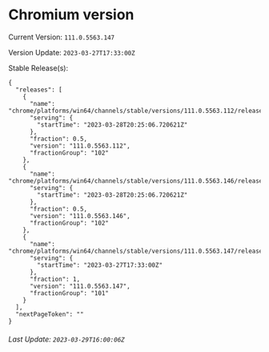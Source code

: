 # Chromium version

Current Version: `111.0.5563.147`

Version Update: `2023-03-27T17:33:00Z`

Stable Release(s):
```
{
  "releases": [
    {
      "name": "chrome/platforms/win64/channels/stable/versions/111.0.5563.112/releases/1680035106",
      "serving": {
        "startTime": "2023-03-28T20:25:06.720621Z"
      },
      "fraction": 0.5,
      "version": "111.0.5563.112",
      "fractionGroup": "102"
    },
    {
      "name": "chrome/platforms/win64/channels/stable/versions/111.0.5563.146/releases/1680035106",
      "serving": {
        "startTime": "2023-03-28T20:25:06.720621Z"
      },
      "fraction": 0.5,
      "version": "111.0.5563.146",
      "fractionGroup": "102"
    },
    {
      "name": "chrome/platforms/win64/channels/stable/versions/111.0.5563.147/releases/1679938380",
      "serving": {
        "startTime": "2023-03-27T17:33:00Z"
      },
      "fraction": 1,
      "version": "111.0.5563.147",
      "fractionGroup": "101"
    }
  ],
  "nextPageToken": ""
}
```

###### Last Update: `2023-03-29T16:00:06Z`
        